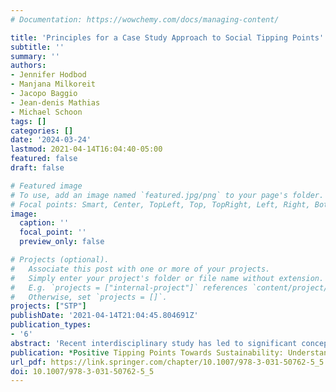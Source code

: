 ```yaml
---
# Documentation: https://wowchemy.com/docs/managing-content/

title: 'Principles for a Case Study Approach to Social Tipping Points'
subtitle: ''
summary: ''
authors:
- Jennifer Hodbod
- Manjana Milkoreit
- Jacopo Baggio
- Jean-denis Mathias
- Michael Schoon
tags: []
categories: []
date: '2024-03-24'
lastmod: 2021-04-14T16:04:40-05:00
featured: false
draft: false

# Featured image
# To use, add an image named `featured.jpg/png` to your page's folder.
# Focal points: Smart, Center, TopLeft, Top, TopRight, Left, Right, BottomLeft, Bottom, BottomRight.
image:
  caption: ''
  focal_point: ''
  preview_only: false

# Projects (optional).
#   Associate this post with one or more of your projects.
#   Simply enter your project's folder or file name without extension.
#   E.g. `projects = ["internal-project"]` references `content/project/deep-learning/index.md`.
#   Otherwise, set `projects = []`.
projects: ["STP"]
publishDate: '2021-04-14T21:04:45.804691Z'
publication_types:
- '6'
abstract: 'Recent interdisciplinary study has led to significant conceptual advances and a broad empirical evidence base for ecological and climate tipping points. However, the literature has yet to present convincing empirical case studies of social tipping, as the data-driven identification of social tipping points remains a challenge. Arguing that the barriers to such empirical research are largely methodological in nature, we develop methodological guidance to identify social tipping processes in social-ecological system case studies, based on four key elements—multiple stable states, self-reinforcing feedback dynamics, abruptness, and limited reversibility. We apply our approach to food system changes linked to the Flint Water Crisis between 2010 and 2020. We identify seven principles that can simultaneously serve as a seven-step process for social tipping point analysis in any social-ecological system. We highlight two major challenges: the limited availability of high quality, longitudinal social data, and the possibility that value-driven social processes tend to curb abruptness and non-linear change. Utilizing the seven principles to study historical, ongoing, or anticipated cases of social tipping processes could facilitate a deeper understanding of the conditions and limitations of non-linear social change and, therefore, inform efforts to facilitate change towards more sustainable futures.'
publication: *Positive Tipping Points Towards Sustainability: Understanding the Conditions and Strategies for Fast Decarbonization in Regions*
url_pdf: https://link.springer.com/chapter/10.1007/978-3-031-50762-5_5
doi: 10.1007/978-3-031-50762-5_5
---
```

